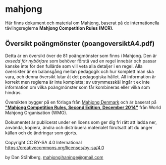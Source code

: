 # mahjong
Här finns dokument och material om Mahjong, baserat på de internationella tävlingsreglerna **Mahjong Competition Rules (MCR)**.

## Översikt poängmönster (poangoversiktA4.pdf)
Detta är en översikt över de 81 poängmönster som finns i Mahjong. Den är _avsedd för nybörjare_ som
behöver förstå vad en regel innebär och passar kanske inte för den fullärde som vill veta
alla detaljer i en regel. Alla översikter är en balansgång mellan pedagogik och
hur komplett man ska vara, och denna översikt lutar åt det pedagogiska hållet.
All information är korrekt men reglerna är inte kompletta; av utrymmesskäl
ingår t ex inte information om vilka poängmönster som får kombineras eller vilka som hindras.

Översikten bygger på en förlaga från [Mahjong Denmark](https://mahjong.dk) och är baserat
på [**"Mahjong Competition Rules, Second Edition, December 2014"**](http://www.mindmahjong.com/adobe/20140411MCREnglish.pdf)
från World Mahjong Organisation (WMO).

Dokumentet är publicerat under en licens som ger dig fri rätt att ladda ner, 
använda, kopiera, ändra och distribuera materialet förutsatt att du anger källan och de ändringar som gjorts.

Copyright CC BY-SA 4.0 International https://creativecommons.org/licenses/by-sa/4.0

by Dan Ståhlberg, mahjongihaninge@gmail.com

